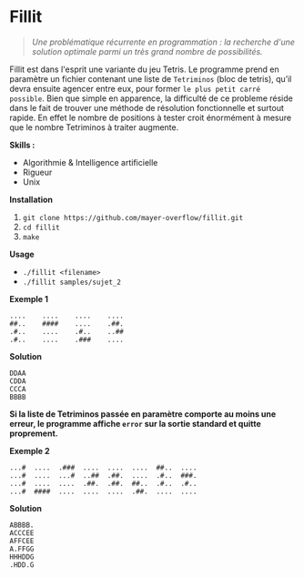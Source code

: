# Fillit

> *Une problématique récurrente en programmation : la recherche d'une
solution optimale parmi un très grand nombre de possibilités.*

Fillit est dans l'esprit une variante du jeu Tetris. Le programme prend en paramètre 
un fichier contenant une liste de `Tetriminos` (bloc de tetris), qu’il devra ensuite agencer entre eux,
pour former `le plus petit carré possible`. 
Bien que simple en apparence, la difficulté de ce probleme réside dans le fait de 
trouver une méthode de résolution fonctionnelle et surtout rapide. 
En effet le nombre de positions à tester croit énormément à mesure que le nombre Tetriminos à traiter augmente.

**Skills :**
* Algorithmie & Intelligence artificielle
* Rigueur
* Unix

**Installation**

1. `git clone https://github.com/mayer-overflow/fillit.git`
2. `cd fillit`
3. `make`

**Usage**
* `./fillit <filename>`
* `./fillit samples/sujet_2`

**Exemple 1**
```
....    ....    ....    ....
##..    ####    ....    .##.
.#..    ....    .#..    ..##
.#..    ....    .###    ....
```

**Solution**
```
DDAA
CDDA
CCCA
BBBB
```

**Si la liste de Tetriminos passée en paramètre comporte au moins une erreur, le programme affiche `error` sur la sortie standard et quitte proprement.**

**Exemple 2**
```
...#  ....  .###  ....  ....  ....  ##..  ....
...#  ....  ...#  ..##  .##.  ....  .#..  ###.
...#  ....  ....  .##.  .##.  ##..  .#..  .#..
...#  ####  ....  ....  ....  .##.  ....  ....
```

**Solution**
```
ABBBB.
ACCCEE
AFFCEE
A.FFGG
HHHDDG
.HDD.G
```





















